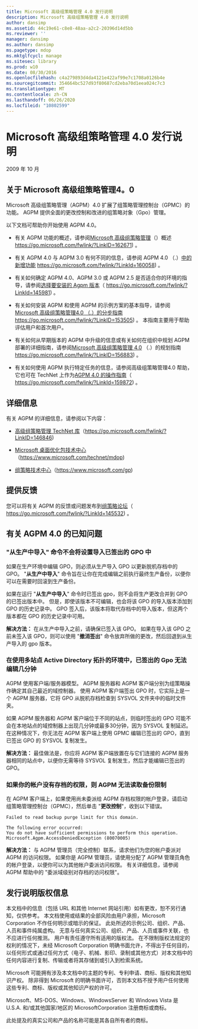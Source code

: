 ```yaml
---
title: Microsoft 高级组策略管理 4.0 发行说明
description: Microsoft 高级组策略管理 4.0 发行说明
author: dansimp
ms.assetid: 44c19e61-c8e8-48aa-a2c2-20396d14d5bb
ms.reviewer: ''
manager: dansimp
ms.author: dansimp
ms.pagetype: mdop
ms.mktglfcycl: manage
ms.sitesec: library
ms.prod: w10
ms.date: 08/30/2016
ms.openlocfilehash: c4a279893d4da4121e422af99e7c1708a0126b4e
ms.sourcegitcommit: 354664bc527d93f80687cd2eba70d1eea024c7c3
ms.translationtype: MT
ms.contentlocale: zh-CN
ms.lasthandoff: 06/26/2020
ms.locfileid: "10802599"
---
```

# Microsoft 高级组策略管理 4.0 发行说明


2009 年 10 月

## 关于 Microsoft 高级组策略管理4。0


Microsoft 高级组策略管理（AGPM）4.0 扩展了组策略管理控制台（GPMC）的功能。 AGPM 提供全面的更改控制和改进的组策略对象（Gpo）管理。

以下文档可帮助你开始使用 AGPM 4.0。

-   有关 AGPM 功能的概述，请参阅[Microsoft 高级组策略管理](https://go.microsoft.com/fwlink/?LinkID=162671)（）概述 https://go.microsoft.com/fwlink/?LinkID=162671) 。

-   有关 AGPM 4.0 与 AGPM 3.0 有何不同的信息，请参阅 AGPM 4.0 （.）[中的新增功能](https://go.microsoft.com/fwlink/?LinkId=160058) https://go.microsoft.com/fwlink/?LinkId=160058) 。

-   有关如何确定 AGPM 4.0、AGPM 3.0 或 AGPM 2.5 是否适合你的环境的指导，请参阅[选择要安装的 Agpm 版本](https://go.microsoft.com/fwlink/?LinkId=145981)（ https://go.microsoft.com/fwlink/?LinkId=145981) 。

-   有关如何安装 AGPM 和使用 AGPM 的示例方案的基本指导，请参阅[Microsoft 高级组策略管理4.0 （.）的分步指南](https://go.microsoft.com/fwlink/?LinkID=153505) https://go.microsoft.com/fwlink/?LinkID=153505) 。 本指南主要用于帮助评估用户和首次用户。

-   有关如何从早期版本的 AGPM 中升级的信息或有关如何在组织中规划 AGPM 部署的详细指南，请参阅[Microsoft 高级组策略管理 4.0](https://go.microsoft.com/fwlink/?LinkID=156883) （.）的规划指南 https://go.microsoft.com/fwlink/?LinkID=156883) 。

-   有关如何使用 AGPM 执行特定任务的信息，请参阅高级组策略管理4.0 帮助，它也可在 TechNet 上作为[AGPM 4.0 的操作指南](https://go.microsoft.com/fwlink/?LinkId=159872)（ https://go.microsoft.com/fwlink/?LinkId=159872) 。

## 详细信息


有关 AGPM 的详细信息，请参阅以下内容：

-   [高级组策略管理 TechNet 库](https://go.microsoft.com/fwlink/?LinkID=146846)（https://go.microsoft.com/fwlink/?LinkID=146846)

-   [Microsoft 桌面优化包技术中心](https://go.microsoft.com/fwlink/?LinkId=159870)（https://www.microsoft.com/technet/mdop)

-   [组策略技术中心](https://go.microsoft.com/fwlink/?LinkId=145531)（https://www.microsoft.com/gp)

## 提供反馈


您可以将有关 AGPM 的反馈或问题发布到[组策略论坛](https://go.microsoft.com/fwlink/?LinkId=145532)（ https://go.microsoft.com/fwlink/?LinkId=145532) 。

## 有关 AGPM 4.0 的已知问题


### "从生产中导入" 命令不会将设置导入已签出的 GPO 中

如果在生产环境中编辑 GPO，则必须从生产导入 GPO 以更新脱机存档中的 GPO。 "**从生产中导入**" 命令旨在让你在完成编辑之前执行最终生产备份，以便你可以在需要时回滚到生产备份。

如果在运行 "**从生产中导入**" 命令时已签出 gpo，则不会将生产更改合并到 GPO 的已签出版本中。 但是，即使该版本不可编辑，也会将该 GPO 的导入版本添加到 GPO 的历史记录中。 GPO 签入后，该版本将取代存档中的导入版本，但这两个版本都在 GPO 的历史记录中可用。

**解决方法：** 在从生产中导入之前，请确保已签入该 GPO。 如果在导入该 GPO 之前未签入该 GPO，则可以使用 "**撤消签出**" 命令放弃所做的更改，然后回退到从生产导入的 gpo 版本。

### 在使用多站点 Active Directory 拓扑的环境中，已签出的 Gpo 无法编辑几分钟

AGPM 使用客户端/服务器模型。 AGPM 服务器和 AGPM 客户端分别为组策略操作确定其自己最近的域控制器。 使用 AGPM 客户端签出 GPO 时，它实际上是一个 AGPM 服务器，它将 GPO 从脱机存档检查到 SYSVOL 文件夹中的临时文件夹。

如果 AGPM 服务器和 AGPM 客户端位于不同的站点，则临时签出的 GPO 可能不会在本地站点的域控制器上出现几分钟或最多30分钟，因为 SYSVOL 复制延迟。 在这种情况下，你无法在 AGPM 客户端上使用 GPMC 编辑已签出的 GPO，直到已签出 GPO 的 SYSVOL 复制发生。

**解决方法：** 最佳做法是，你应将 AGPM 客户端放置在与它们连接的 AGPM 服务器相同的站点中，以便你无需等待 SYSVOL 复制发生，然后才能编辑已签出的 GPO。

### 如果你的帐户没有存档的权限，则 AGPM 无法读取备份限制

在 AGPM 客户端上，如果使用尚未委派给 AGPM 存档权限的帐户登录，请启动组策略管理控制台（GPMC），然后单击 "**更改控制**"，收到以下错误。

``` syntax
Failed to read backup purge limit for this domain. 

The following error occurred: 
You do not have sufficient permissions to perform this operation. 
Microsoft.Agpm.AccessDeniedException (80070005)
```

**解决方法：** 与 AGPM 管理员（完全控制）联系，请求他们为您的帐户委派对 AGPM 的访问权限。 如果你是 AGPM 管理员，请使用分配了 AGPM 管理员角色的帐户登录，以便你可以为其他帐户委派访问权限。 有关详细信息，请参阅 AGPM 帮助中的 "委派域级别对存档的访问权限"。

## 发行说明版权信息


本文档中的信息（包括 URL 和其他 Internet 网站引用）如有更改，恕不另行通知，仅供参考。 本文档使用或结果的全部风险由用户承担，Microsoft Corporation 不作任何明示或暗示的保证。 此处所述的示例公司、组织、产品、人员和事件纯属虚构。 无意与任何真实公司、组织、产品、人员或事件关联，也不应进行任何推测。 用户有责任遵守所有适用的版权法。 在不限制版权法规定的权利的情况下，未经 Microsoft Corporation 明确书面允许，不得出于任何目的，以任何形式或通过任何方式（电子、机械、影印、录制或其他方式）对本文档中的任何内容进行复制、传输或者将其存储到或引入到检索系统。

Microsoft 可能拥有涉及本文档中的主题的专利、专利申请、商标、版权和其他知识产权。 除非得到 Microsoft 的明确书面许可，否则本文档不授予用户任何使用这些专利、商标、版权或其他知识产权的许可。



Microsoft、MS-DOS、Windows、WindowsServer 和 Windows Vista 是 U.S.A. 和/或其他国家/地区的 MicrosoftCorporation 注册商标或商标。

此处提及的真实公司和产品的名称可能是其各自所有者的商标。

 

 





